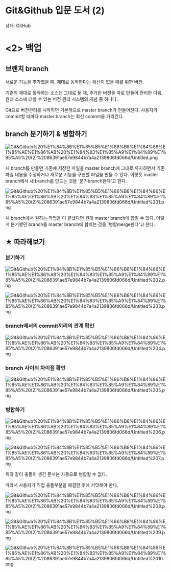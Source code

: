 # Git&Github 입문 도서 (2)

상태: GitHub

# <2> 백업

## 브랜치 branch

새로운 기능을 추가했을 때, 제대로 동작한다는 확신이 없을 때를 위한 버전.

기존의 제대로 동작하는 소스는 그대로 둔 채, 추가한 버전을 따로 만들어 관리한 다음, 원래 소스에 더할 수 있는 버전 관리 시스템의 개념 중 하나다.

Git으로 버전관리를 시작하면 기본적으로 master branch가 만들어진다. 사용자가 commit할 때마다 master branch는 최신 commit을 가리킨다. 

## branch 분기하기 & 병합하기

![Git&Github%20%E1%84%8B%E1%85%B5%E1%86%B8%E1%84%86%E1%85%AE%E1%86%AB%20%E1%84%83%E1%85%A9%E1%84%89%E1%85%A5%20(2)%2086391ae57e9844b7a4a2139806fd066d/Untitled.png](Git&Github%20%E1%84%8B%E1%85%B5%E1%86%B8%E1%84%86%E1%85%AE%E1%86%AB%20%E1%84%83%E1%85%A9%E1%84%89%E1%85%A5%20(2)%2086391ae57e9844b7a4a2139806fd066d/Untitled.png)

새 branch를 만들면 기존에 저장한 파일을 master branch에 그대로 유지하면서 기존파일 내용을 수정하거나 새로운 기능을 구현할 파일을 만들 수 있다. 이렇듯 master branch에서 새 branch를 만드는 것을 '분기branch한다'고 한다.

![Git&Github%20%E1%84%8B%E1%85%B5%E1%86%B8%E1%84%86%E1%85%AE%E1%86%AB%20%E1%84%83%E1%85%A9%E1%84%89%E1%85%A5%20(2)%2086391ae57e9844b7a4a2139806fd066d/Untitled%201.png](Git&Github%20%E1%84%8B%E1%85%B5%E1%86%B8%E1%84%86%E1%85%AE%E1%86%AB%20%E1%84%83%E1%85%A9%E1%84%89%E1%85%A5%20(2)%2086391ae57e9844b7a4a2139806fd066d/Untitled%201.png)

새 branch에서 원하는 작업을 다 끝냈다면 원래 master branch에 합칠 수 있다. 이렇게 분기했던 branch를 master branch에 합치는 것을 '병합merge한다'고 한다.

## ★ 따라해보기

### 분기하기

![Git&Github%20%E1%84%8B%E1%85%B5%E1%86%B8%E1%84%86%E1%85%AE%E1%86%AB%20%E1%84%83%E1%85%A9%E1%84%89%E1%85%A5%20(2)%2086391ae57e9844b7a4a2139806fd066d/Untitled%202.png](Git&Github%20%E1%84%8B%E1%85%B5%E1%86%B8%E1%84%86%E1%85%AE%E1%86%AB%20%E1%84%83%E1%85%A9%E1%84%89%E1%85%A5%20(2)%2086391ae57e9844b7a4a2139806fd066d/Untitled%202.png)

![Git&Github%20%E1%84%8B%E1%85%B5%E1%86%B8%E1%84%86%E1%85%AE%E1%86%AB%20%E1%84%83%E1%85%A9%E1%84%89%E1%85%A5%20(2)%2086391ae57e9844b7a4a2139806fd066d/Untitled%203.png](Git&Github%20%E1%84%8B%E1%85%B5%E1%86%B8%E1%84%86%E1%85%AE%E1%86%AB%20%E1%84%83%E1%85%A9%E1%84%89%E1%85%A5%20(2)%2086391ae57e9844b7a4a2139806fd066d/Untitled%203.png)

### branch에서의 commit끼리의 관계 확인

![Git&Github%20%E1%84%8B%E1%85%B5%E1%86%B8%E1%84%86%E1%85%AE%E1%86%AB%20%E1%84%83%E1%85%A9%E1%84%89%E1%85%A5%20(2)%2086391ae57e9844b7a4a2139806fd066d/Untitled%204.png](Git&Github%20%E1%84%8B%E1%85%B5%E1%86%B8%E1%84%86%E1%85%AE%E1%86%AB%20%E1%84%83%E1%85%A9%E1%84%89%E1%85%A5%20(2)%2086391ae57e9844b7a4a2139806fd066d/Untitled%204.png)

### branch 사이의 차이점 확인

![Git&Github%20%E1%84%8B%E1%85%B5%E1%86%B8%E1%84%86%E1%85%AE%E1%86%AB%20%E1%84%83%E1%85%A9%E1%84%89%E1%85%A5%20(2)%2086391ae57e9844b7a4a2139806fd066d/Untitled%205.png](Git&Github%20%E1%84%8B%E1%85%B5%E1%86%B8%E1%84%86%E1%85%AE%E1%86%AB%20%E1%84%83%E1%85%A9%E1%84%89%E1%85%A5%20(2)%2086391ae57e9844b7a4a2139806fd066d/Untitled%205.png)

### 병합하기

![Git&Github%20%E1%84%8B%E1%85%B5%E1%86%B8%E1%84%86%E1%85%AE%E1%86%AB%20%E1%84%83%E1%85%A9%E1%84%89%E1%85%A5%20(2)%2086391ae57e9844b7a4a2139806fd066d/Untitled%206.png](Git&Github%20%E1%84%8B%E1%85%B5%E1%86%B8%E1%84%86%E1%85%AE%E1%86%AB%20%E1%84%83%E1%85%A9%E1%84%89%E1%85%A5%20(2)%2086391ae57e9844b7a4a2139806fd066d/Untitled%206.png)

![Git&Github%20%E1%84%8B%E1%85%B5%E1%86%B8%E1%84%86%E1%85%AE%E1%86%AB%20%E1%84%83%E1%85%A9%E1%84%89%E1%85%A5%20(2)%2086391ae57e9844b7a4a2139806fd066d/Untitled%207.png](Git&Github%20%E1%84%8B%E1%85%B5%E1%86%B8%E1%84%86%E1%85%AE%E1%86%AB%20%E1%84%83%E1%85%A9%E1%84%89%E1%85%A5%20(2)%2086391ae57e9844b7a4a2139806fd066d/Untitled%207.png)

위와 같이 충돌이 생긴 문서는 자동으로 병합될 수 없다.

따라서 사용자가 직접 충돌부분을 해결한 후에 커밋해야 한다.

![Git&Github%20%E1%84%8B%E1%85%B5%E1%86%B8%E1%84%86%E1%85%AE%E1%86%AB%20%E1%84%83%E1%85%A9%E1%84%89%E1%85%A5%20(2)%2086391ae57e9844b7a4a2139806fd066d/Untitled%208.png](Git&Github%20%E1%84%8B%E1%85%B5%E1%86%B8%E1%84%86%E1%85%AE%E1%86%AB%20%E1%84%83%E1%85%A9%E1%84%89%E1%85%A5%20(2)%2086391ae57e9844b7a4a2139806fd066d/Untitled%208.png)

![Git&Github%20%E1%84%8B%E1%85%B5%E1%86%B8%E1%84%86%E1%85%AE%E1%86%AB%20%E1%84%83%E1%85%A9%E1%84%89%E1%85%A5%20(2)%2086391ae57e9844b7a4a2139806fd066d/Untitled%209.png](Git&Github%20%E1%84%8B%E1%85%B5%E1%86%B8%E1%84%86%E1%85%AE%E1%86%AB%20%E1%84%83%E1%85%A9%E1%84%89%E1%85%A5%20(2)%2086391ae57e9844b7a4a2139806fd066d/Untitled%209.png)

![Git&Github%20%E1%84%8B%E1%85%B5%E1%86%B8%E1%84%86%E1%85%AE%E1%86%AB%20%E1%84%83%E1%85%A9%E1%84%89%E1%85%A5%20(2)%2086391ae57e9844b7a4a2139806fd066d/Untitled%2010.png](Git&Github%20%E1%84%8B%E1%85%B5%E1%86%B8%E1%84%86%E1%85%AE%E1%86%AB%20%E1%84%83%E1%85%A9%E1%84%89%E1%85%A5%20(2)%2086391ae57e9844b7a4a2139806fd066d/Untitled%2010.png)
